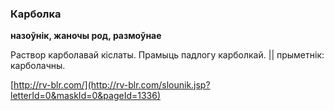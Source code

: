 ### Карболка
**назоўнік, жаночы род, размоўнае**

Раствор карболавай кіслаты. Прамыць падлогу карболкай. || прыметнік: карболачны.

<a rel="author">[http://rv-blr.com/](http://rv-blr.com/slounik.jsp?letterId=0&maskId=0&pageId=1336)</a>
